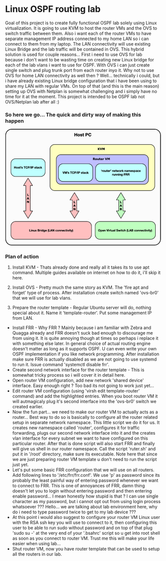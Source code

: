 # Linux OSPF routing lab

Goal of this project is to create fully functional OSPF lab solely using Linux virtualization. It is going to use KVM to host the router VMs and the OVS to switch traffic between them. Also i want each of the router VMs to have separate management IP address connected to my home LAN so i can connect to them from my laptop. The LAN connectivity will use existing Linux Bridge and the lab traffic will be contained in OVS. This hybrid solution is used for couple reasons... First i need to use OVS for lab because i don't want to be wasting time on creating new Linux bridge for each of the lab vlans i want to use for OSPF. With OVS i can just create single switch and plug trunk port from each router inyo it. Why not to use OVS for home LAN connectivity as well then ? Well... technically i could, but i have already existing Linux bridge configuration that i have been using to share my LAN with regular VMs. On top of that (and this is the main reason) setting up OVS with Netplan is somewhat challenging and i simply have no time for it at the moment. This project is intended to be OSPF lab not OVS/Netplan lab after all :)

### So here we go... The quick and dirty way of making this happen

![Sample PyTCP log output](https://github.com/ccie18643/Linux-OSPF-lab/blob/main/pictures/linux_routing_lab.png)


### Plan of action

1. Install KVM - Thats already done and really all it takes its to use apt command. Multiple guides available on internet on how to do it, i'll skip it here.
2. Install OVS - Pretty much the same story as KVM. The 'fire apt and forget' type of process. After installation create switch named 'ovs-br0' that we will use for lab vlans.

3. Prepare the router template - Regular Ubuntu server will do, nothing special about it. Name it 'template-router'. Put some management IP from LAN.
 - Install FRR - Why FRR ? Mainly because i am familiar with Zebra and Quagga already and FRR doesn't suck bad enough to discourage me from using it. It is quite annoying though at times so perhaps i replace it with something else later. In general choice of actual routing engine doesn't matter as long as it supports OSPF. U can even write your own OSPF implementation if you like network programming. After installation make sure FRR is actually disabled as we are not going to use systemd to run it. Issue command 'systemctl disable frr'.
 - Create second network interface for the router template - This is somewhat tricky process so i will cover it in detail here.
 - Open router VM configuration, add new network 'shared device' interface. Easy enough right ? Too bad its not going to work just yet...
 - Edit router VM configuration (using 'virsh edit template-router' command) and add the highlighted entries. When you boot router VM it will autmagicaly plug it's second interface into the 'ovs-br0' switch we created earlier.
 - Now the fun part... we need to make our router VM to actually acts as a router... Best way to do so is basically to configure all the router related setup in separate network namespace. This little script we do it for us. It creates new namespace called 'router', configures it for traffic forwarding, plugs our second network interface into it and the creates vlan interface for every subnet we want to have configured on this particular router. After that is done script will also start FRR and finally will give us shell in our router namespace. Call the script 'ruter.sh' and put it in '/root' directory, make sure its executable. Note here that since we are just preparing router VM template u don't need to run the script just yet.
 - Let's put some basic FRR configuration that we will use on all routers. Add following lines to '/etc/frr/frr.conf'. We use 'p' as password since its probably the least painful way of entering password whenever we want to connect to FRR. This is one of annoyances of FRR, damn thing doesn't let you to login without entering password and then entering enable password... I mean honestly how stupid is that ? I can use single character as my password, but i cannot opt out from using login process whatsoever ??? Hello... we are talking about lab environment here, why do i need to type password twice to get to my lab device ???
 - At this point i would also suggest to configure your router VM Linux user with the RSA ssh key you will use to connect to it, then configuring this user to be able to run sudo without password and on top of that plug 'sudo su -' at the very end of your '.bsahrc' script so u get into root shell as soon as you connect to router VM. Trust me this will make your life easier when using lab...
 - Shut router VM, now you have router template that can be used to setup all the routers in our lab.

